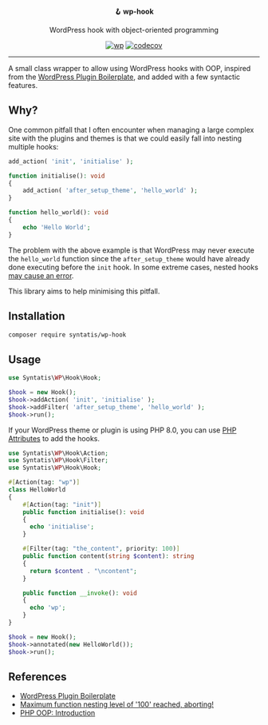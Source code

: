 <div align="center">
  <strong>🪝 wp-hook</strong>
  <p>WordPress hook with object-oriented programming</p>

  [![wp](https://github.com/syntatis/wp-hook/actions/workflows/wp.yml/badge.svg)](https://github.com/syntatis/wp-hook/actions/workflows/wp.yml) [![codecov](https://codecov.io/gh/syntatis/wp-hook/graph/badge.svg?token=04HZ3BRM19)](https://codecov.io/gh/syntatis/wp-hook)
</div>

---

A small class wrapper to allow using WordPress hooks with OOP, inspired from the [WordPress Plugin Boilerplate](https://wppb.me/), and added with a few syntactic features.

## Why?

One common pitfall that I often encounter when managing a large complex site with the plugins and themes is that we could easily fall into nesting multiple hooks:

```php
add_action( 'init', 'initialise' );

function initialise(): void
{
	add_action( 'after_setup_theme', 'hello_world' );
}

function hello_world(): void
{
    echo 'Hello World';
}
```

The problem with the above example is that WordPress may never execute the `hello_world` function since the `after_setup_theme` would have already done executing before the `init` hook. In some extreme cases, nested hooks [may cause an error](https://wordpress.stackexchange.com/questions/147505/wp-insert-posts-fatal-error-maximum-function-nesting-level-of-100-reached-ab).

This library aims to help minimising this pitfall.

## Installation

```sh
composer require syntatis/wp-hook
```

## Usage

```php
use Syntatis\WP\Hook\Hook;

$hook = new Hook();
$hook->addAction( 'init', 'initialise' );
$hook->addFilter( 'after_setup_theme', 'hello_world' );
$hook->run();
```

If your WordPress theme or plugin is using PHP 8.0, you can use [PHP Attributes](https://www.php.net/manual/en/language.attributes.overview.php) to add the hooks.

```php
use Syntatis\WP\Hook\Action;
use Syntatis\WP\Hook\Filter;
use Syntatis\WP\Hook\Hook;

#[Action(tag: "wp")]
class HelloWorld
{
    #[Action(tag: "init")]
    public function initialise(): void
    {
      echo 'initialise';
    }

    #[Filter(tag: "the_content", priority: 100)]
    public function content(string $content): string
    {
      return $content . "\ncontent";
    }

    public function __invoke(): void
    {
      echo 'wp';
    }
}

$hook = new Hook();
$hook->annotated(new HelloWorld());
$hook->run();
```

## References

- [WordPress Plugin Boilerplate](https://wppb.me/)
- [Maximum function nesting level of '100' reached, aborting!](https://wordpress.stackexchange.com/questions/147505/wp-insert-posts-fatal-error-maximum-function-nesting-level-of-100-reached-ab)
- [PHP OOP: Introduction](https://phptherightway.com/#object-oriented-programming)
